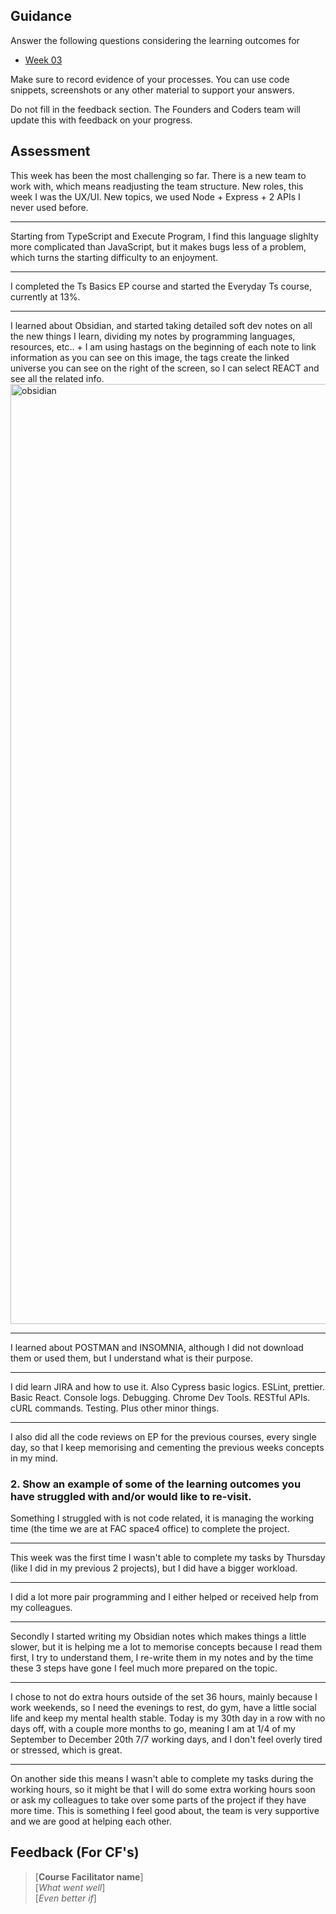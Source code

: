## Guidance
Answer the following questions considering the learning outcomes for
- [Week 03](https://learn.foundersandcoders.com/course/syllabus/developer/week03-project03-server/learning-outcomes/)

Make sure to record evidence of your processes. You can use code snippets, screenshots or any other material to support your answers.

Do not fill in the feedback section. The Founders and Coders team will update this with feedback on your progress.

## Assessment
This week has been the most challenging so far. There is a new team to work with, which means readjusting the team structure. New roles, this week I was the UX/UI. New topics, we used Node + Express + 2 APIs I never used before.
____
Starting from TypeScript and Execute Program, I find this language slighlty more complicated than JavaScript, but it makes bugs less of a problem, which turns the starting difficulty to an enjoyment. 
____
I completed the Ts Basics EP course and started the Everyday Ts course, currently at 13%.
____
I learned about Obsidian, and started taking detailed soft dev notes on all the new things I learn, dividing my notes by programming languages, resources, etc.. + I am using hastags on the beginning of each note to link information as you can see on this image, the tags create the linked universe you can see on the right of the screen, so I can select REACT and see all the related info.
<img width="1504" alt="obsidian" src="https://github.com/user-attachments/assets/37f7ae0b-ad49-41be-9603-befa4abcff73">
____
I learned about POSTMAN and INSOMNIA, although I did not download them or used them, but I understand what is their purpose.
____
I did learn JIRA and how to use it. Also Cypress basic logics. ESLint, prettier. Basic React. Console logs. Debugging. Chrome Dev Tools. RESTful APIs. cURL commands. Testing. Plus other minor things.
____
I also did all the code reviews on EP for the previous courses, every single day, so that I keep memorising and cementing the previous weeks concepts in my mind.

 ### 2. Show an example of some of the learning outcomes you have struggled with and/or would like to re-visit.
Something I struggled with is not code related, it is managing the working time (the time we are at FAC space4 office) to complete the project. 
____
This week was the first time I wasn't able to complete my tasks by Thursday (like I did in my previous 2 projects), but I did have a bigger workload.
____
I did a lot more pair programming and I either helped or received help from my colleagues. 
____
Secondly I started writing my Obsidian notes which makes things a little slower, but it is helping me a lot to memorise concepts because I read them first, I try to understand them, I re-write them in my notes and by the time these 3 steps have gone I feel much more prepared on the topic.
____
I chose to not do extra hours outside of the set 36 hours, mainly because I work weekends, so I need the evenings to rest, do gym, have a little social life and keep my mental health stable. Today is my 30th day in a row with no days off, with a couple more months to go, meaning I am at 1/4 of my September to December 20th 7/7 working days, and I don't feel overly tired or stressed, which is great. 
____
On another side this means I wasn't able to complete my tasks during the working hours, so it might be that I will do some extra working hours soon or ask my colleagues to take over some parts of the project if they have more time. This is something I feel good about, the team is very supportive and we are good at helping each other.

## Feedback (For CF's)
> [**Course Facilitator name**]  
> [*What went well*]  
> [*Even better if*]
